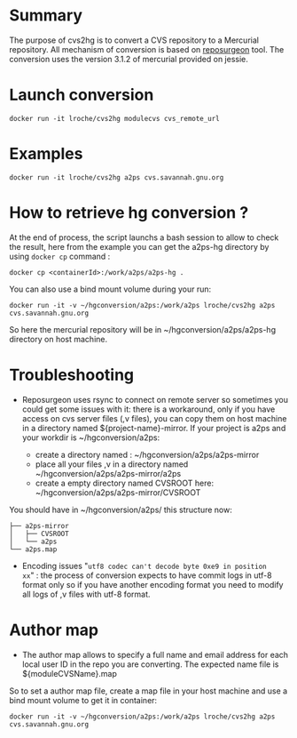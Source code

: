 # Summary
The purpose of cvs2hg is to convert a CVS repository to a Mercurial repository. 
All mechanism of conversion is based on [reposurgeon](http://www.catb.org/~esr/reposurgeon/) tool.
The conversion uses the version 3.1.2 of mercurial provided on jessie.


# Launch conversion
    docker run -it lroche/cvs2hg modulecvs cvs_remote_url

# Examples
    docker run -it lroche/cvs2hg a2ps cvs.savannah.gnu.org

# How to retrieve hg conversion ?

At the end of process, the script launchs a bash session to allow to check the result, here from the example you can get the a2ps-hg directory by using `docker cp` command :

    docker cp <containerId>:/work/a2ps/a2ps-hg .

You can also use a bind mount volume during your run:

    docker run -it -v ~/hgconversion/a2ps:/work/a2ps lroche/cvs2hg a2ps cvs.savannah.gnu.org

So here the mercurial repository will be in ~/hgconversion/a2ps/a2ps-hg directory on host machine.

# Troubleshooting

- Reposurgeon uses rsync to connect on remote server so sometimes you could get some issues with it:  there is a workaround, only if you have access on cvs server files (,v files), you can copy them on host machine in a directory
named ${project-name}-mirror.
If your project is a2ps and your workdir is ~/hgconversion/a2ps:

    * create a directory named :
~/hgconversion/a2ps/a2ps-mirror
    * place all your files ,v in a directory named ~/hgconversion/a2ps/a2ps-mirror/a2ps
    * create a empty directory named CVSROOT here:
    ~/hgconversion/a2ps/a2ps-mirror/CVSROOT

You should have in ~/hgconversion/a2ps/ this structure now:
```
├── a2ps-mirror
│   ├── CVSROOT
│   └── a2ps
└── a2ps.map
```

- Encoding issues "<code>utf8 codec can't decode byte 0xe9 in position xx</code>" : the process of conversion expects to have commit logs in utf-8 format only so if you have another encoding format you need to modify all logs of ,v files with utf-8 format.    



# Author map

- The author map allows to specify a full name and email address for each local user ID in the repo you are converting. The expected name file is ${moduleCVSName}.map

So to set a author map file, create a map file in your host machine and use
a bind mount volume to get it in container:

    docker run -it -v ~/hgconversion/a2ps:/work/a2ps lroche/cvs2hg a2ps cvs.savannah.gnu.org
